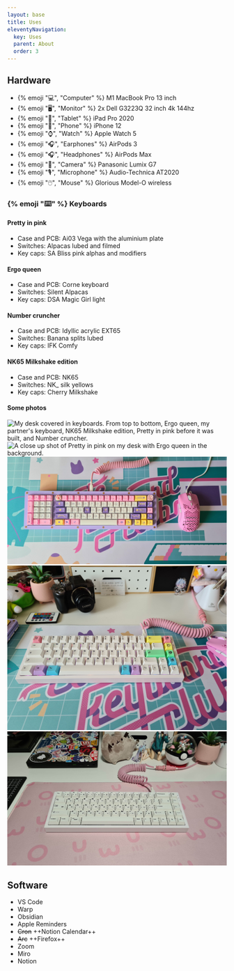 ```yaml
---
layout: base
title: Uses
eleventyNavigation:
  key: Uses
  parent: About
  order: 3
---
```


## Hardware

- {% emoji "💻", "Computer" %} M1 MacBook Pro 13 inch
- {% emoji "🖥️", "Monitor" %} 2x Dell G3223Q 32 inch 4k 144hz
- {% emoji "📱", "Tablet" %} iPad Pro 2020
- {% emoji "📱", "Phone" %} iPhone 12
- {% emoji "⌚️", "Watch" %} Apple Watch 5
- {% emoji "🎧", "Earphones" %} AirPods 3
- {% emoji "🎧", "Headphones" %} AirPods Max
- {% emoji "📸", "Camera" %} Panasonic Lumix G7
- {% emoji "🎙️", "Microphone" %} Audio-Technica AT2020
- {% emoji "🖱️", "Mouse" %} Glorious Model-O wireless

### {% emoji "⌨️" %} Keyboards

#### Pretty in pink

- Case and PCB: Ai03 Vega with the aluminium plate
- Switches: Alpacas lubed and filmed
- Key caps: SA Bliss pink alphas and modifiers

#### Ergo queen

- Case and PCB: Corne keyboard
- Switches: Silent Alpacas
- Key caps: DSA Magic Girl light

#### Number cruncher

- Case and PCB: Idyllic acrylic EXT65
- Switches: Banana splits lubed
- Key caps: IFK Comfy

#### NK65 Milkshake edition

- Case and PCB: NK65
- Switches: NK\_ silk yellows
- Key caps: Cherry Milkshake

#### Some photos

![My desk covered in keyboards. From top to bottom, Ergo queen, my partner's keyboard, NK65 Milkshake edition, Pretty in pink before it was built, and Number cruncher.](../../../assets/img/family-photo.png)
![A close up shot of Pretty in pink on my desk with Ergo queen in the background.](../../../assets/img/pretty-in-pink.png)
![Number cruncher with different key caps, DSA Astrolokeys, next to a bright pink Glorious Model-O mouse.](../../../assets/img/number-cruncher.jpg)
![NK65 Milkshake edition with its rainbow backlights on.](../../../assets/img/nk65-milkshake.jpg)
![NK65 with different key caps, black on white with Japanese legends.](../../../assets/img/nk65-other-caps.jpg)

## Software

- VS Code
- Warp
- Obsidian
- Apple Reminders
- ~~Cron~~ ++Notion Calendar++
- ~~Arc~~ ++Firefox++
- Zoom
- Miro
- Notion
